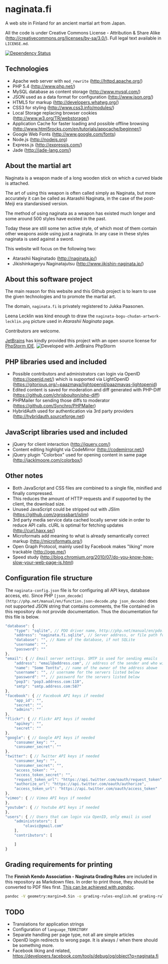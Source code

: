 # naginata.fi

A web site in Finland for an ancient martial art from Japan.

All the code is under Creative Commons License - Attribution & Share Alike (http://creativecommons.org/licenses/by-sa/3.0/).
Full legal text available in `LICENSE.md`.

[![Dependency Status](https://gemnasium.com/paazmaya/naginata.fi.png)](https://gemnasium.com/paazmaya/naginata.fi)

## Technologies

 * Apache web server with `mod_rewrite` (http://httpd.apache.org/)
 * PHP 5.4 (http://www.php.net/)
 * MySQL database as content storage (http://www.mysql.com/)
 * JSON used as a data format for configuration (http://www.json.org/)
 * HTML5 for markup (http://developers.whatwg.org/)
 * CSS3 for styling (http://www.css3.info/modules/)
 * Local Storage replacing browser cookies (http://www.w3.org/TR/webstorage/)
 * Application Cache for faster loading and possible offline browsing (http://www.html5rocks.com/en/tutorials/appcache/beginner/)
 * Google Web Fonts (http://www.google.com/fonts)
 * Node.js (http://nodejs.org)
 * Express.js (http://expressjs.com/)
 * Jade (http://jade-lang.com/)

## About the martial art

Naginata is a weapon made of a long wooden stick on which a curved blade is attached.

The art of using this weapon is often called simply as Naginata, but more accurately
it can be called as Atarashii Naginata, in the case of the post-Meiji era standarsised
version.

The method of using naginata as a weapon has existed much longer and some around 500 styles
have existed in the past.

Today these are still some ten active style, of which most of them contain other weapons
aside using just a naginata. In any case in these styles naginata is used against a sword.

This website will focus on the following two:

 * Atarashii Naginatado (http://naginata.jp/)
 * Jikishinkageryu Naginatajutsu (http://www.jikishin-naginata.jp/)

## About this software project

The main reason for this website and this Github project is to learn to use the given
technologies and to promote the martial art.

The domain, `naginata.fi` is privately registered to Jukka Paasonen.

Leena Lecklin was kind enough to draw the `naginata-bogu-chudan-artwork-lecklin.png` picture used in
_Atarashii Naginata_ page.

Contributors are welcome.

[JetBrains](http://www.jetbrains.com/) has kindly provided this project with an open source license for
[PhpStorm IDE](http://www.jetbrains.com/phpstorm/).
![Developed with JetBrains PhpStorm](http://www.jetbrains.com/phpstorm/documentation/phpstorm_banners/phpstorm1/phpstorm125x37_white.gif)


## PHP libraries used and included

 * Possible contributors and administrators can login via OpenID (https://openid.net/) which is supported via LightOpenID (https://gitorious.org/~paazmaya/lightopenid/paazmayas-lightopenid)
 * Edited content is saved for moderation and diff generated with PHP-Diff (https://github.com/chrisboulton/php-diff)
 * PHPMailer for sending those diffs to moderator (https://github.com/Synchro/PHPMailer)
 * HybridAuth used for authentication via 3rd party providers (http://hybridauth.sourceforge.net)

## JavaScript libraries used and included

 * jQuery for client interaction (http://jquery.com/)
 * Content editing highlight via CodeMirror (http://codemirror.net/)
 * jQuery plugin "Colorbox" used for opening content in same page (http://jacklmoore.com/colorbox/)

## Other notes

 * Both JavaScript and CSS files are combined to a single file, minified and finally compressed.
 * This reduces the amount of HTTP requests and if supported by the client, the download size.
 * Unused JavaScript could be stripped out with JSlim (https://github.com/zgrossbart/jslim)
 * 3rd party media service data cached locally server side in order to reduce API calls. cURL is optimal for fetching updates (http://curl.haxx.se/)
 * Microformats add meaning to what is already semantically correct markup (http://microformats.org/)
 * Open Graph Protocol, mainly used by Facebook makes "liking" more trackable (http://ogp.me/)
 * Speed study (http://blog.chromium.org/2010/07/do-you-know-how-slow-your-web-page-is.html)

## Configuration file structure

The `naginata-config.json` file is for configuring all API keys, database access, etc.
Since PHP `[json_decode](http://php.net/manual/en/function.json-decode.php json_decode)` does not supported
JSON string that contains comments, the file contained in this repository do not provide documentation.
Thus the documentation for this file is below.

```js
"database": {
    "type": "sqlite", // PDO driver name, http://php.net/manual/en/pdo.getavailabledrivers.php
    "address": "naginata.fi.sqlite", // Server address, or file path for SQLite
    "database": "", // Name of the database, if not SQLite
    "username": "",
    "password": ""
},
"email": { // Email server settings. SMTP is used for sending emails
    "address": "email@address.com", // address of the sender and who will get all copies
    "name": "Some Tonttu", // name of the owner of the address abowe
    "username": "", // username for the servers listed below
    "password": "", // password for the servers listed below
    "pop3": "pop3.address.com:110",
    "smtp": "smtp.address.com:587"
},
"facebook": { // Facebook API keys if needed
    "app_id": "",
    "secret": "",
    "admins": ""
},
"flickr": { // Flickr API keys if needed
    "apikey": "",
    "secret": ""
},
"google": { // Google API keys if needed
    "consumer_key": "",
    "consumer_secret": ""
},
"twitter": { // Twitter API keys if needed
    "consumer_key": "",
    "consumer_secret": "",
    "access_token": "",
    "access_token_secret": "",
    "request_token_url": "https://api.twitter.com/oauth/request_token",
    "authorize_url": "https://api.twitter.com/oauth/authorize",
    "access_token_url": "https://api.twitter.com/oauth/access_token"
},
"vimeo": { // Vimeo API keys if needed
},
"youtube": { // Youtube API keys if needed
},
"users": { // Users that can login via OpenID, only email is used
    "administrators": [
        "olavic@gmail.com"
    ],
    "contributors": [

    ]
}
```

## Grading requirements for printing

The **Finnish Kendo Association - Naginata Grading Rules** are included in
this repository as Markdown files. In order to print those, they should
be converted to PDF files first.
[This can be achieved with _pandoc_](http://johnmacfarlane.net/pandoc/).

```sh
pandoc -V geometry:margin=0.5in -o grading-rules-english.md grading-rules-english.pdf
```


## TODO

 * Translations for application strings
 * Configuration of `language_TERRITORY`
 * Separate handling per page type, not all are simple articles
 * OpenID login redirects to wrong page. It is always / when there should be something more.
 * Facebook liking and related, https://developers.facebook.com/tools/debug/og/object?q=naginata.fi

